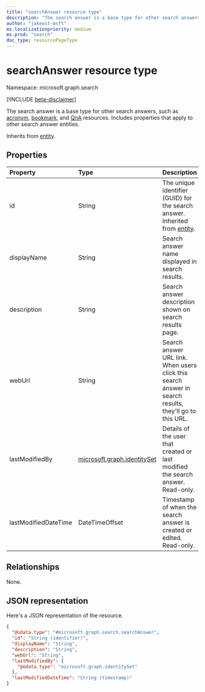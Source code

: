```yaml
---
title: "searchAnswer resource type"
description: "The search answer is a base type for other search answers."
author: "jakeost-msft"
ms.localizationpriority: medium
ms.prod: "search"
doc_type: resourcePageType
---
```


# searchAnswer resource type

Namespace: microsoft.graph.search

[!INCLUDE [beta-disclaimer](../../includes/beta-disclaimer.md)]

The search answer is a base type for other search answers, such as [acronym](../resources/search-acronym.md), [bookmark](../resources/search-bookmark.md), and [QnA](../resources/search-qna.md) resources. Includes properties that apply to other search answer entities.


Inherits from [entity](../resources/entity.md).

## Properties
|Property|Type|Description|
|:---|:---|:---|
|id|String|The unique identifier (GUID) for the search answer. Inherited from [entity](../resources/entity.md).|
|displayName|String|Search answer name displayed in search results.|
|description|String|Search answer description shown on search results page.|
|webUrl|String|Search answer URL link. When users click this search answer in search results, they'll go to this URL.|
|lastModifiedBy|[microsoft.graph.identitySet](../resources/identityset.md)|Details of the user that created or last modified the search answer. Read-only.|
|lastModifiedDateTime|DateTimeOffset|Timestamp of when the search answer is created or edited. Read-only.|

## Relationships
None.

## JSON representation
Here's a JSON representation of the resource.
<!-- {
  "blockType": "resource",
  "keyProperty": "id",
  "@odata.type": "microsoft.graph.search.searchAnswer",
  "baseType": "microsoft.graph.entity",
  "openType": false
}
-->
``` json
{
  "@odata.type": "#microsoft.graph.search.searchAnswer",
  "id": "String (identifier)",
  "displayName": "String",
  "description": "String",
  "webUrl": "String",
  "lastModifiedBy": {
    "@odata.type": "microsoft.graph.identitySet"
  },
  "lastModifiedDateTime": "String (timestamp)"
}
```

